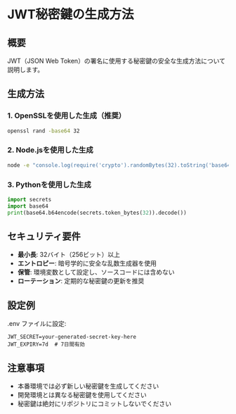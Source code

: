 # JWT秘密鍵の生成方法

## 概要
JWT（JSON Web Token）の署名に使用する秘密鍵の安全な生成方法について説明します。

## 生成方法

### 1. OpenSSLを使用した生成（推奨）
```bash
openssl rand -base64 32
```

### 2. Node.jsを使用した生成
```bash
node -e "console.log(require('crypto').randomBytes(32).toString('base64'))"
```

### 3. Pythonを使用した生成
```python
import secrets
import base64
print(base64.b64encode(secrets.token_bytes(32)).decode())
```

## セキュリティ要件
- **最小長**: 32バイト（256ビット）以上
- **エントロピー**: 暗号学的に安全な乱数生成器を使用
- **保管**: 環境変数として設定し、ソースコードには含めない
- **ローテーション**: 定期的な秘密鍵の更新を推奨

## 設定例
.env ファイルに設定:
```env
JWT_SECRET=your-generated-secret-key-here
JWT_EXPIRY=7d  # 7日間有効
```

## 注意事項
- 本番環境では必ず新しい秘密鍵を生成してください
- 開発環境とは異なる秘密鍵を使用してください  
- 秘密鍵は絶対にリポジトリにコミットしないでください